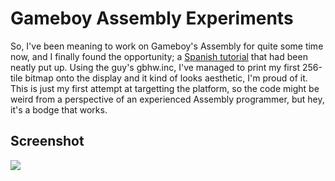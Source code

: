 # Gameboy Assembly Experiments
So, I've been meaning to work on Gameboy's Assembly for quite some time now, and I finally found the opportunity; a [Spanish tutorial](https://gb-archive.github.io/salvage/tutorial_de_ensamblador/tutorial_de_ensamblador%20%5BLa%20decadence%5D.html) that had been neatly put up.
Using the guy's gbhw.inc, I've managed to print my first 256-tile bitmap onto the display and it kind of looks aesthetic, I'm proud of it.
This is just my first attempt at targetting the platform, so the code might be weird from a perspective of an experienced Assembly programmer, but hey, it's a bodge that works.

## Screenshot
![](https://i.imgur.com/tCrAYu1.png)
